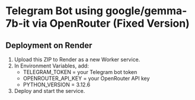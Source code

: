 # Telegram Bot using google/gemma-7b-it via OpenRouter (Fixed Version)

## Deployment on Render
1. Upload this ZIP to Render as a new Worker service.
2. In Environment Variables, add:
   - TELEGRAM_TOKEN = your Telegram bot token
   - OPENROUTER_API_KEY = your OpenRouter API key
   - PYTHON_VERSION = 3.12.6
3. Deploy and start the service.
